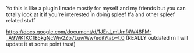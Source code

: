Yo this is like a plugin I made mostly for myself and my friends but you can totally look at it if you're interested in doing spleef ffa and other spleef related stuff

https://docs.google.com/document/d/1JErJ_mUmf4W48FM-_A9WKfKCfB5kgNcWiv2Zb7LuwWw/edit?tab=t.0 (REALLY outdated rn I will update it at some point trust)
